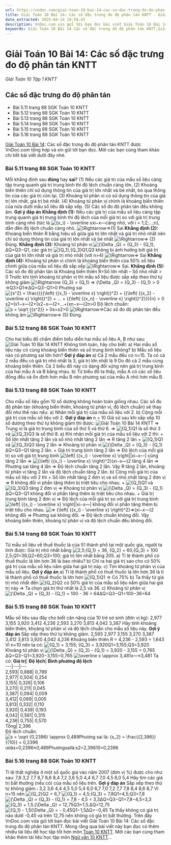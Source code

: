 ```yaml
---
url: https://vndoc.com/giai-toan-10-bai-14-cac-so-dac-trung-do-do-phan-tan-kntt-278145
title: Giải Toán 10 Bài 14: Các số đặc trưng đo độ phân tán KNTT - Giải Toán 10 Tập 1 KNTT - VnDoc.com
date_extracted: 2025-04-14 19:58:43
description: VnDoc.com xin gửi tới bạn đọc bài viết Giải Toán 10 Bài 14: Các số đặc trưng đo độ phân tán KNTT. Mời các bạn cùng tham khảo.
keywords: Giải Toán 10 Bài 14 Các số đặc trưng đo độ phân tán KNTT,Giải Toán 10 Bài 14,Các số đặc trưng đo độ phân tán,giải toán 10,toán 10 bài 14,toán 10,toán 10 KNTT
---
```


# Giải Toán 10 Bài 14: Các số đặc trưng đo độ phân tán KNTT
 _Giải Toán 10 Tập 1 KNTT_
## Các số đặc trưng đo độ phân tán
  * Bài 5.11 trang 88 SGK Toán 10 KNTT
  * Bài 5.12 trang 88 SGK Toán 10 KNTT
  * Bài 5.13 trang 88 SGK Toán 10 KNTT
  * Bài 5.14 trang 88 SGK Toán 10 KNTT
  * Bài 5.15 trang 88 SGK Toán 10 KNTT
  * Bài 5.16 trang 88 SGK Toán 10 KNTT

[Giải Toán 10 Bài 14](<https://vndoc.com/giai-toan-10-bai-14-cac-so-dac-trung-do-do-phan-tan-kntt-278145>): Các số đặc trưng đo độ phân tán KNTT được VnDoc.com tổng hợp và xin gửi tới bạn đọc. Mời các bạn cùng tham khảo chi tiết bài viết dưới đây nhé.
### Bài 5.11 trang 88 SGK Toán 10 KNTT
Mỗi khẳng định sau **đúng** hay **sai**?
\(1\) Nếu các giá trị của mẫu số liệu càng tập trung quanh giá trị trung bình thì độ lệch chuẩn càng lớn.
\(2\) Khoảng biến thiên chỉ sử dụng thông tin của giá trị lớn nhất và bé nhất, bỏ qua thông tin của các giá trị còn lại.
\(3\) Khoảng tứ phân vị có sử dụng thông tin của giá trị lớn nhất, giá trị bé nhất.
\(4\) Khoảng tứ phân vị chính là khoảng biến thiên của nửa dưới mẫu số liệu đã sắp xếp.
\(5\) Các số đo độ phân tán đều không âm.
**Gợi ý đáp án**
**Khẳng định \(1\):** Nếu các giá trị của mẫu số liệu càng tập trung quanh giá trị trung bình thì độ lệch của mỗi giá trị so với giá trị trung bình càng nhỏ \(tức là ![{x_i} - \\overline x](https://i.vdoc.vn/data/image/blank.png)xi−x―càng nhỏ, với i = 1;2;...;n\), dẫn đến độ lệch chuẩn càng nhỏ.
![\\Rightarrow](https://i.vdoc.vn/data/image/blank.png)⇒\(1\) Sai
**Khẳng định \(2\):** Khoảng biến thiên R bằng hiệu số giữa giá trị lớn nhất và giá trị nhỏ nhất nên chỉ sử dụng thông tin của giá trị lớn nhất và bé nhất
![\\Rightarrow](https://i.vdoc.vn/data/image/blank.png)⇒ \(2\) Đúng.
**Khẳng định \(3\):** Khoảng tứ phân vị ![{\\Delta _Q} = {Q_3} - {Q_1},](https://i.vdoc.vn/data/image/blank.png)ΔQ=Q3−Q1, các giá trị ![{Q_1},{Q_3}](https://i.vdoc.vn/data/image/blank.png)Q1,Q3 không bị ảnh hưởng bởi giá trị của giá trị lớn nhất và giá trị nhỏ nhất \(với n>4\)
![\\Rightarrow](https://i.vdoc.vn/data/image/blank.png)⇒ Sai
**Khẳng định \(4\):** Khoảng tứ phân vị chính là khoảng biến thiên của 50% số liệu chính giữa của mẫu số liệu đã sắp xếp
![\\Rightarrow](https://i.vdoc.vn/data/image/blank.png)⇒ Sai.
**Khẳng định \(5\):** Các số đo độ phân tán là
Khoảng biến thiên R=Số lớn nhất – Số nhỏ nhất > 0
Trước khi tính khoảng tứ phân vị thì mẫu số liệu được sắp xếp theo thứ tự không giảm
![\\Rightarrow {Q_3} > {Q_1} => {\\Delta _Q} = {Q_3} - {Q_1} > 0](https://i.vdoc.vn/data/image/blank.png)⇒Q3>Q1=>ΔQ=Q3−Q1>0
Phương sai ![{s^2} = \\frac{{{{\\left\( {{x_1} - \\overline x} \\right\)}^2} + {{\\left\( {{x_2} - \\overline x} \\right\)}^2} + ... + {{\\left\( {{x_n} - \\overline x} \\right\)}^2}}}{n} > 0](https://i.vdoc.vn/data/image/blank.png)s2=\(x1−x―\)2+\(x2−x―\)2+...+\(xn−x―\)2n>0
Độ lệch chuẩn: ![s = \\sqrt {{s^2}} > 0](https://i.vdoc.vn/data/image/blank.png)s=s2>0
![\\Rightarrow](https://i.vdoc.vn/data/image/blank.png)⇒Các số đo độ phân tán đều không âm
![\\Rightarrow](https://i.vdoc.vn/data/image/blank.png)⇒ \(5\) Đúng.
### Bài 5.12 trang 88 SGK Toán 10 KNTT
Cho hai biểu đồ chấm điểm biểu diễn hai mẫu số liệu A, B như sau:
![Giải Toán 10 Bài 14 KNTT](https://i.vdoc.vn/data/image/2022/10/13/giai-toan-10-bai-14-kntt-1.jpg)
Không tính toán, hãy cho biết:
a\) Hai mẫu số liệu này có cùng khoảng biến thiên và số trung bình không?
b\) Mẫu số liệu nào có phương sai lớn hơn?
**Gợi ý đáp án**
a\) Cả 2 mẫu đều có n=15.
Ta có cả 2 mẫu đều có giá trị nhỏ nhất là 3, giá trị lớn nhất là 9
Do đó cả 2 mẫu cùng khoảng biến thiên.
Cả 2 biểu đồ này có dạng đối xứng nên giá trị trung bình của hai mẫu A và B bằng nhau.
b\) Từ biểu đồ ta thấy, mẫu A có các số liệu đồng đều và ổn định hơn mẫu B nên phương sai của mẫu A nhỏ hơn mẫu B.
### Bài 5.13 trang 88 SGK Toán 10 KNTT
Cho mẫu số liệu gồm 10 số dương không hoàn toàn giống nhau. Các số đo độ phân tán \(khoảng biến thiên, khoảng tứ phân vị, độ lệch chuẩn\) sẽ thay đổi như thế nào nếu:
a\) Nhân mỗi giá trị của mẫu số liệu với 2.
b\) Cộng mỗi giá trị của mẫu số liệu với 2.
**Gợi ý đáp án**
n = 10
Giả sử sau khi sắp xếp 10 số dương theo thứ tự không giảm thì được:
![Giải Toán 10 Bài 14 KNTT](https://i.vdoc.vn/data/image/2022/10/13/giai-toan-10-bai-14-kntt-2.jpg)
=> Trung vị là giá trị trung bình của số thứ 5 và thứ 6.
=> ![{Q_1}](https://i.vdoc.vn/data/image/blank.png)Q1 là số thứ 3 và ![{Q_3}](https://i.vdoc.vn/data/image/blank.png)Q3 là số thứ 8.
a\) Khi nhân mỗi giá trị của mẫu số liệu với 2 thì:
\+ Số lớn nhất tăng 2 lần và số nhỏ nhất tăng 2 lần
=> R tăng 2 lần
\+ ![{Q_1}](https://i.vdoc.vn/data/image/blank.png)Q1 và ![{Q_3}](https://i.vdoc.vn/data/image/blank.png)Q3 tăng 2 lần
=> Khoảng tứ phân vị ![{\\Delta _Q} = {Q_3} - {Q_1}](https://i.vdoc.vn/data/image/blank.png)ΔQ=Q3−Q1 tăng 2 lần.
\+ Giá trị trung bình tăng 2 lần
=> Độ lệch của mỗi giá trị so với giá trị trung bình ![\\left| {{x_i} - \\overline x} \\right|](https://i.vdoc.vn/data/image/blank.png)|xi−x―| cũng tăng 2 lần
=> ![{\\left\( {{x_i} - \\overline x} \\right\)^2}](https://i.vdoc.vn/data/image/blank.png)\(xi−x―\)2 tăng 4 lần
=> Phương sai tăng 4 lần
=> Độ lệch chuẩn tăng 2 lần.
Vậy R tăng 2 lần, khoảng tứ phân vị tăng 2 lần và độ lệch chuẩn tăng 2 lần.
b\) Cộng mỗi giá trị của mẫu số liệu với 2 thì
\+ Số lớn nhất tăng 2 đơn vị và số nhỏ nhất tăng 2 đơn vị
=> R không đổi vì phần tăng thêm bị triệt tiêu cho nhau.
\+ ![{Q_1}](https://i.vdoc.vn/data/image/blank.png)Q1 và ![{Q_3}](https://i.vdoc.vn/data/image/blank.png)Q3 tăng 2 đơn vị
=> Khoảng tứ phân vị ![{\\Delta _Q} = {Q_3} - {Q_1}](https://i.vdoc.vn/data/image/blank.png)ΔQ=Q3−Q1 không đổi vì phần tăng thêm bị triệt tiêu cho nhau.
\+ Giá trị trung bình tăng 2 đơn vị
=> Độ lệch của mỗi giá trị so với giá trị trung bình ![\\left| {{x_i} - \\overline x} \\right|](https://i.vdoc.vn/data/image/blank.png)|xi−x―| không đổi vì phần tăng thêm bị triệt tiêu cho nhau.
![=> {\\left\( {{x_i} - \\overline x} \\right\)^2}](https://i.vdoc.vn/data/image/blank.png)=>\(xi−x―\)2 không đổi
=> Phương sai không đổi.
=> Độ lệch chuẩn không đổi.
Vậy khoảng biến thiên, khoảng tứ phân vị và độ lệch chuẩn đều không đổi.
### Bài 5.14 trang 88 SGK Toán 10 KNTT
Từ mẫu số liệu về thuế thuốc lá của 51 thành phố tại một quốc gia, người ta tính được:
Giá trị nhỏ nhất bằng ![2,5;{Q_1} = 36, {Q_2} = 60,{Q_3} = 100](https://i.vdoc.vn/data/image/blank.png)2,5;Q1=36,Q2=60,Q3=100; giá trị lớn nhất bằng 205.
a\) Tỉ lệ thành phố có thuế thuốc lá lớn hơn 36 là bao nhiêu?
b\) Chỉ ra hai giá trị sao cho có 50% giá trị của mẫu số liệu nằm giữa hai giá trị này.
c\) Tìm khoảng tứ phân vị của mẫu số liệu.
**Gợi ý đáp án**
a\) Tỉ lệ thành phố có thuế thuốc lá lớn hơn 36 là tỉ lệ thành phố có thuế thuốc lá lớn hơn ![{Q_1}](https://i.vdoc.vn/data/image/blank.png)Q1
=> Có 75%
b\) Ta thấy từ giá trị nhỏ nhất đến ![{Q_2}](https://i.vdoc.vn/data/image/blank.png)Q2 có 50% giá trị của mẫu số liệu nằm giữa hai giá trị này
=> Ta chọn giá trị thứ nhất là 2,5 và 36.
c\) Khoảng tứ phân vị ![{\\Delta _Q} = {Q_3} - {Q_1} = 100 - 36 = 64](https://i.vdoc.vn/data/image/blank.png)ΔQ=Q3−Q1=100−36=64
### Bài 5.15 trang 88 SGK Toán 10 KNTT
Mẫu số liệu sau đây cho biết cân nặng của 10 trẻ sơ sinh \(đơn vị kg\):
2,977 3,155 3,920 3,412 4,236
2,593 3,270 3,813 4,042 3,387
Hãy tính khoảng biến thiên, khoảng tứ phân vị và độ lệch chuẩn cho mẫu số liệu này.
**Gợi ý đáp án**
Sắp xếp theo thứ tự không giảm.
2,593 2,977 3,155 3,270 3,387 3,412 3,813 3,920 4,042 4,236
Khoảng biến thiên R = 4,236 - 2,593 = 1,643
Vì n=10 nên ta có:
![{Q_1} = 3,155; {Q_3} = 3,920](https://i.vdoc.vn/data/image/blank.png)Q1=3,155;Q3=3,920
Khoảng tứ phân vị ![{\\Delta _Q} = {Q_3} - {Q_1} = 3,920 - 3,155 = 0,765](https://i.vdoc.vn/data/image/blank.png)ΔQ=Q3−Q1=3,920−3,155=0,765
![\\overline x \\approx 3,481](https://i.vdoc.vn/data/image/blank.png)x―≈3,481
Ta có:
**Giá trị**| **Độ lệch**| **Bình phương độ lệch**  
---|---|---  
2,593| 0,888| 0,789  
2,977| 0,504| 0,254  
3,155| 0,326| 0,106  
3,270| 0,211| 0,045  
3,387| 0,094| 0,009  
3,412| 0,069| 0,005  
3,813| 0,332| 0,110  
3,920| 0,439| 0,193  
4,042| 0,561| 0,315  
4,236| 0,755| 0,570  
Tổng| 2,396  
Độ lệch chuẩn:![s = \\sqrt {0,2396} \\approx 0,489Phương sai là: {s_2} = \\frac{{2,396}}{{10}} = 0,2396](https://i.vdoc.vn/data/image/blank.png)ươàs=0,2396≈0,489Phươngsailà:s2=2,39610=0,2396
### Bài 5.16 trang 88 SGK Toán 10 KNTT
Tỉ lệ thất nghiệp ở một số quốc gia vào năm 2007 \(đơn vị %\) được cho như sau:
7,8 3,2 7,7 8,7 8,6 8,4 7,2 3,6
5,0 4,4 6,7 7,0 4,5 6,0 5,4
Hãy tìm các giá trị bất thường \(nếu có\) của mẫu số liệu trên.
**Gợi ý đáp án**
Sắp xếp theo thứ tự không giảm.:
3,2 3,6 4,4 4,5 5,0 5,4 6,0 6,7 7,0 7,2 7,7 7,8 8,4 8,6 8,7
Vì n=15 nên ![{Q_2}](https://i.vdoc.vn/data/image/blank.png)Q2 = 6,7
![{Q_1} = 4,5;{Q_3} = 7,8](https://i.vdoc.vn/data/image/blank.png)Q1=4,5;Q3=7,8
![{\\Delta _Q} = {Q_3} - {Q_1} = 7,8 - 4,5 = 3,3](https://i.vdoc.vn/data/image/blank.png)ΔQ=Q3−Q1=7,8−4,5=3,3
![{Q_3} + 1,5.{\\Delta _Q} = 12,75](https://i.vdoc.vn/data/image/blank.png)Q3+1,5.ΔQ=12,75
![{Q_1} - 1,5{\\Delta _Q} = - 0,45](https://i.vdoc.vn/data/image/blank.png)Q1−1,5ΔQ=−0,45
Ta thấy không có giá trị nào dưới -0,45 và trên 12,75 nên không có giá trị bất thường.
Trên đây VnDoc.com vừa gửi tới bạn đọc bài viết Giải Toán 10 Bài 14: Các số đặc trưng đo độ phân tán KNTT. Mong rằng qua bài viết này bạn đọc có thêm nhiều tài liệu để học tập tốt hơn môn [Toán 10 KNTT](<https://vndoc.com/toan-10-ket-noi-tri-thuc-tap1>). Mời các bạn cùng tham khảo thêm tài liệu học tập môn [Ngữ văn 10 KNTT](<https://vndoc.com/ngu-van-10-ket-noi-tri-thuc-tap1>)...
